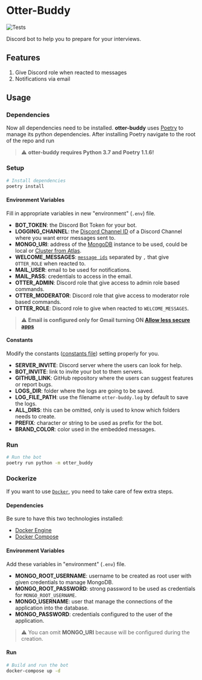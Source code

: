 # Otter-Buddy
![Tests](https://github.com/Proyecto-Nutria/otter-buddy/workflows/Test/badge.svg)

Discord bot to help you to prepare for your interviews.

## Features

1. Give Discord role when reacted to messages
2. Notifications via email

## Usage

### Dependencies

Now all dependencies need to be installed. **otter-buddy** uses [Poetry](https://python-poetry.org/) to manage its python dependencies. After installing Poetry navigate to the root of the repo and run

> :warning: **otter-buddy requires Python 3.7 and Poetry 1.1.6!**

### Setup

```sh
# Install dependencies
poetry install
```

#### Environment Variables

Fill in appropriate variables in new "environment" (`.env`) file.

- **BOT_TOKEN**: the Discord Bot Token for your bot.
- **LOGGING_CHANNEL**: the [Discord Channel ID](https://support.discord.com/hc/en-us/articles/206346498-Where-can-I-find-my-User-Server-Message-ID-) of a Discord Channel where you want error messages sent to.
- **MONGO_URI**: address of the [MongoDB](https://docs.mongodb.com/manual/reference/connection-string/) instance to be used, could be local or [Cluster from Atlas](https://www.mongodb.com/cloud/atlas).
- **WELCOME_MESSAGES**: [`message ids`](https://discord.com/developers/docs/resources/channel#message-object-message-structure) separated by `,` that give `OTTER_ROLE` when reacted to.
- **MAIL_USER**: email to be used for notifications.
- **MAIL_PASS**: credentials to access in the email.
- **OTTER_ADMIN**: Discord role that give access to admin role based commands.
- **OTTER_MODERATOR**: Discord role that give access to moderator role based commands.
- **OTTER_ROLE**: Discord role to give when reacted to `WELCOME_MESSAGES`.

> :warning: **Email is configured only for Gmail turning ON [Allow less secure apps](https://myaccount.google.com/lesssecureapps)**

#### Constants

Modify the constants ([constants file](/otter_buddy/constants.py)) setting properly for you.

- **SERVER_INVITE**: Discord server where the users can look for help.
- **BOT_INVITE**: link to invite your bot to them servers.
- **GITHUB_LINK**: GitHub repository where the users can suggest features or report bugs.
- **LOGS_DIR**: folder where the logs are going to be saved.
- **LOG_FILE_PATH**: use the filename `otter-buddy.log` by default to save the logs.
- **ALL_DIRS**: this can be omitted, only is used to know which folders needs to create.
- **PREFIX**: character or string to be used as prefix for the bot.
- **BRAND_COLOR**: color used in the embedded messages.

### Run

```sh
# Run the bot
poetry run python -m otter_buddy
```

### Dockerize

If you want to use [`Docker`](https://www.docker.com/), you need to take care of few extra steps.

#### Dependencies

Be sure to have this two technologies installed:

* [Docker Engine](https://docs.docker.com/engine/install/)
* [Docker Compose](https://docs.docker.com/compose/install/)

#### Environment Variables

Add these variables in "environment" (`.env`) file.

- **MONGO_ROOT_USERNAME**: username to be created as root user with given credentials to manage MongoDB.
- **MONGO_ROOT_PASSWORD**: strong password to be used as credentials for `MONGO_ROOT_USERNAME`.
- **MONGO_USERNAME**: user that manage the connections of the application into the database.
- **MONGO_PASSWORD**: credentials configured to the user of the application.

> :warning: You can omit **MONGO_URI** because will be configured during the creation.

#### Run

```sh
# Build and run the bot
docker-compose up -d
```
